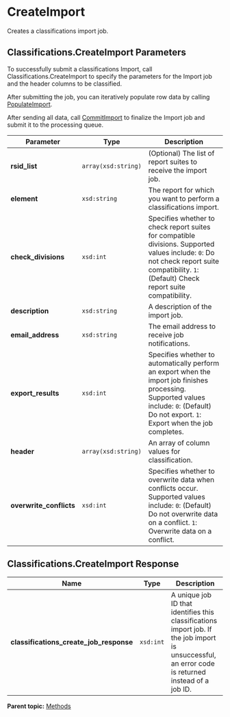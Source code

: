 # CreateImport

Creates a classifications import job.

## Classifications.CreateImport Parameters

To successfully submit a classifications Import, call Classifications.CreateImport to specify the parameters for the Import job and the header columns to be classified.

After submitting the job, you can iteratively populate row data by calling [PopulateImport](r_PopulateImport.md#).

After sending all data, call [CommitImport](r_CommitImport.md#) to finalize the Import job and submit it to the processing queue.

|Parameter|Type|Description|
|---------|----|-----------|
| **rsid\_list** | `array(xsd:string)` | \(Optional\) The list of report suites to receive the import job. |
| **element** | `xsd:string` |The report for which you want to perform a classifications import.|
| **check\_divisions** | `xsd:int` | Specifies whether to check report suites for compatible divisions. Supported values include: `0`: Do not check report suite compatibility. `1`: \(Default\) Check report suite compatibility. |
| **description** | `xsd:string` | A description of the import job. |
| **email\_address** | `xsd:string` | The email address to receive job notifications. |
| **export\_results** | `xsd:int` | Specifies whether to automatically perform an export when the import job finishes processing. Supported values include: `0`: \(Default\) Do not export. `1`: Export when the job completes. |
| **header** | `array(xsd:string)` | An array of column values for classification. |
| **overwrite\_conflicts** | `xsd:int` | Specifies whether to overwrite data when conflicts occur. Supported values include: `0`: \(Default\) Do not overwrite data on a conflict. `1`: Overwrite data on a conflict. |

## Classifications.CreateImport Response

|Name|Type|Description|
|----|----|-----------|
| **classifications\_create\_job\_response** | `xsd:int` | A unique job ID that identifies this classifications import job. If the job import is unsuccessful, an error code is returned instead of a job ID. |

**Parent topic:** [Methods](../methods/classifications_methods.md)

